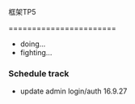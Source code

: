 框架TP5

=======================

- doing... 
- fighting...

### Schedule track

- update admin login/auth 16.9.27

